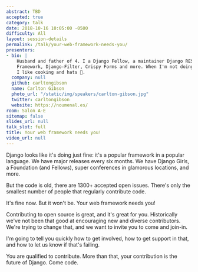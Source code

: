 ```yaml
---
abstract: TBD
accepted: true
category: talk
date: 2018-10-16 10:05:00 -0500
difficulty: All
layout: session-details
permalink: /talk/your-web-framework-needs-you/
presenters:
- bio: |
    Husband and father of 4. I a Django Fellow, a maintainer Django REST
    Framework, Django-Filter, Crispy Forms and more. When I'm not doing that,
    I like cooking and hats 🌮.
  company: null
  github: carltongibson
  name: Carlton Gibson
  photo_url: "/static/img/speakers/carlton-gibson.jpg"
  twitter: carltongibson
  website: https://noumenal.es/
room: Salon A-E
sitemap: false
slides_url: null
talk_slot: full
title: Your web framework needs you!
video_url: null
---
```


Django looks like it's doing just fine: it's a popular framework in a popular
language. We have major releases every six months. We have Django Girls, a
Foundation (and Fellows), super conferences in glamorous locations, and more.

But the code is old, there are 1300+ accepted open issues. There's only the
smallest number of people that regularly contribute code.

It's fine now. But it won't be. Your web framework needs you!

Contributing to open source is great, and it's great for you. Historically
we've not been that good at encouraging new and diverse contributors. We're
trying to change that, and we want to invite you to come and join-in.

I'm going to tell you quickly how to get involved, how to get support in that,
and how to let us know if that's failing.

You are qualified to contribute. More than that, your contribution is the
future of Django. Come code.
